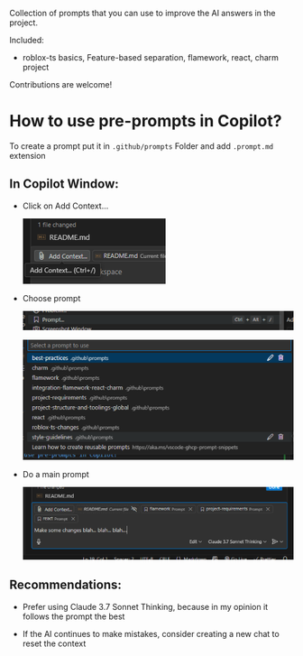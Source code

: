 Collection of prompts that you can use to improve the AI answers in the project.

Included:

- roblox-ts basics, Feature-based separation, flamework, react, charm project

Contributions are welcome!

# How to use pre-prompts in Copilot?

To create a prompt put it in `.github/prompts` Folder and add `.prompt.md` extension

## In Copilot Window:

- Click on Add Context...

  ![Add Context...](img/AddContext.png)

- Choose prompt

  ![Prompt Selection](img/PromptSelection.png)

  ![Prompt List](img/PromptsList.png)

- Do a main prompt

  ![Making a main prompt](img/MainPrompt.png)

## Recommendations:

- Prefer using Claude 3.7 Sonnet Thinking, because in my opinion it follows the prompt the best

- If the AI continues to make mistakes, consider creating a new chat to reset the context
